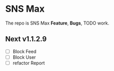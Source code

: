 # SNS Max

The repo is SNS Max **Feature**, **Bugs**, TODO work.

## Next v1.1.2.9

- [ ] Block Feed
- [ ] Block User
- [ ] refactor Report
